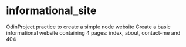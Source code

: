 # informational_site
OdinProject practice to create a simple node website
Create a basic informational website containing 4 pages: index, about, contact-me and 404
